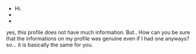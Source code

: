 - Hi.
-
-

yes, this profile does not have much information. But.. How can you be sure that the informations on my profile was genuine even if I had one anyways? so... it is basically the same for you.

<!---
Tarelenion/Tarelenion is a ✨ special ✨ repository because its `README.md` (this file) appears on your GitHub profile.
You can click the Preview link to take a look at your changes.
--->
